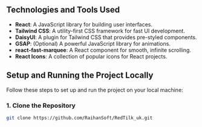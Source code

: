 

## Technologies and Tools Used

- **React**: A JavaScript library for building user interfaces.
- **Tailwind CSS**: A utility-first CSS framework for fast UI development.
- **DaisyUI**: A plugin for Tailwind CSS that provides pre-styled components.
- **GSAP**: (Optional) A powerful JavaScript library for animations.
- **react-fast-marquee**: A React component for smooth, infinite scrolling.
- **React Icons**: A collection of popular icons for React projects.


## Setup and Running the Project Locally

Follow these steps to set up and run the project on your local machine:

### 1. Clone the Repository

```bash
git clone https://github.com/RaihanSoft/RedTilk_uk.git

